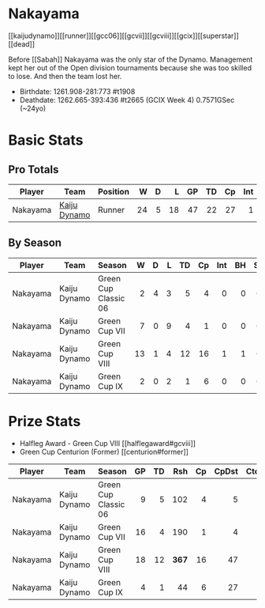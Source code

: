 # Nakayama

[[kaijudynamo]][[runner]][[gcc06]][[gcvii]][[gcviii]][[gcix]][[superstar]][[dead]]

Before [[Sabah]] Nakayama was the only star of the Dynamo. Management kept her out of the Open division tournaments because she was too skilled to lose. And then the team lost her.

* Birthdate: 1261.908-281:773 #t1908 
* Deathdate: 1262.665-393:436 #t2665 (GCIX Week 4) 0.7571GSec (~24yo)

# Basic Stats

## Pro Totals

| Player           | Team        | Position      | W | D | L | GP | TD | Cp | Int | BH | SI | Ki | MVP | SPP |
|------------------|-------------|---------------|--:|--:|--:|---:|---:|---:|----:|---:|---:|---:|----:|----:|
| Nakayama | [Kaiju Dynamo](../teams/kaijudynamo) | Runner    |   24 |    5 |   18 |   47 |   22 |   27 |    1 |    1 |    0 |    1 |    3 |  114 |

## By Season

| Player | Team         | Season          | W | D | L | TD | Cp | Int | BH | SI | Ki | MVP | SPP |
|--------|--------------|-----------------|--:|--:|--:|---:|---:|----:|---:|---:|---:|----:|----:|
| Nakayama | Kaiju Dynamo | Green Cup Classic 06 |    2 |    4 |    3 |    5 |    4 |    0 |    0 |    0 |    0 |    1 |   24 |
| Nakayama | Kaiju Dynamo | Green Cup VII        |    7 |    0 |    9 |    4 |    1 |    0 |    0 |    0 |    1 |    0 |   15 |
| Nakayama | Kaiju Dynamo | Green Cup VIII       |   13 |    1 |    4 |   12 |   16 |    1 |    1 |    0 |    0 |    2 |   66 |
| Nakayama | Kaiju Dynamo | Green Cup IX         |    2 |    0 |    2 |    1 |    6 |    0 |    0 |    0 |    0 |    0 |    9 |

# Prize Stats

* Halfleg Award - Green Cup VIII [[halflegaward#gcviii]]
* Green Cup Centurion (Former) [[centurion#former]]

| Player | Team         | Season          | GP | TD | Rsh | Cp | CpDst | Ctch | Int | Cas | Blk | Sck | MVP | SPP |
|--------|--------------|-----------------|---:|---:|----:|---:|------:|-----:|----:|----:|----:|----:|----:|----:|
| Nakayama | Kaiju Dynamo | Green Cup Classic 06 |  9 |    5 |  102 |    4 |     5 |    0 |    0 |    0 |    4 |    1 |    1 |   24 |
| Nakayama | Kaiju Dynamo | Green Cup VII        | 16 |    4 |  190 |    1 |     4 |    2 |    0 |    1 |    6 |    1 |    0 |   15 |
| Nakayama | Kaiju Dynamo | Green Cup VIII       | 18 |   12 |  **367** |   16 |    47 |    0 |    1 |    1 |    6 |    0 |    2 |   66 |
| Nakayama | Kaiju Dynamo | Green Cup IX         |  4 |    1 |   44 |    6 |    27 |    0 |    0 |    0 |    1 |    0 |    0 |    9 |
